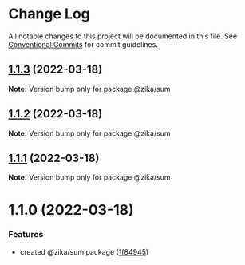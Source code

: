 # Change Log

All notable changes to this project will be documented in this file.
See [Conventional Commits](https://conventionalcommits.org) for commit guidelines.

## [1.1.3](https://github.com/mandyHellz/poc-monorepo/compare/@zika/sum@1.1.2...@zika/sum@1.1.3) (2022-03-18)

**Note:** Version bump only for package @zika/sum





## [1.1.2](https://github.com/mandyHellz/poc-monorepo/compare/@zika/sum@1.1.1...@zika/sum@1.1.2) (2022-03-18)

**Note:** Version bump only for package @zika/sum





## [1.1.1](https://github.com/mandyHellz/poc-monorepo/compare/@zika/sum@1.1.0...@zika/sum@1.1.1) (2022-03-18)

**Note:** Version bump only for package @zika/sum





# 1.1.0 (2022-03-18)


### Features

* created @zika/sum package ([1f84945](https://github.com/mandyHellz/poc-monorepo/commit/1f84945e7a37de058ebc68eb28c18ed0f7255167))
